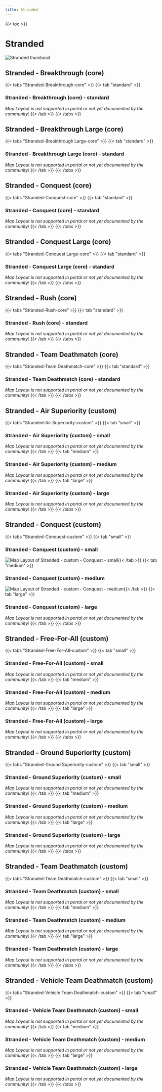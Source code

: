 ```yaml
---
title: Stranded
---
```


{{< toc >}}

# Stranded

![Stranded thumbnail](../images/thumbnails/stranded_thumbnail.jpg)

## Stranded - Breakthrough (core)

{{< tabs "Stranded-Breakthrough-core" >}}
{{< tab "standard" >}}
### Stranded - Breakthrough (core) - standard

_Map Layout is not supported in portal or not yet documented by the community!_
{{< /tab >}}
{{< /tabs >}}
## Stranded - Breakthrough Large (core)

{{< tabs "Stranded-Breakthrough Large-core" >}}
{{< tab "standard" >}}
### Stranded - Breakthrough Large (core) - standard

_Map Layout is not supported in portal or not yet documented by the community!_
{{< /tab >}}
{{< /tabs >}}
## Stranded - Conquest (core)

{{< tabs "Stranded-Conquest-core" >}}
{{< tab "standard" >}}
### Stranded - Conquest (core) - standard

_Map Layout is not supported in portal or not yet documented by the community!_
{{< /tab >}}
{{< /tabs >}}
## Stranded - Conquest Large (core)

{{< tabs "Stranded-Conquest Large-core" >}}
{{< tab "standard" >}}
### Stranded - Conquest Large (core) - standard

_Map Layout is not supported in portal or not yet documented by the community!_
{{< /tab >}}
{{< /tabs >}}
## Stranded - Rush (core)

{{< tabs "Stranded-Rush-core" >}}
{{< tab "standard" >}}
### Stranded - Rush (core) - standard

_Map Layout is not supported in portal or not yet documented by the community!_
{{< /tab >}}
{{< /tabs >}}
## Stranded - Team Deathmatch (core)

{{< tabs "Stranded-Team Deathmatch-core" >}}
{{< tab "standard" >}}
### Stranded - Team Deathmatch (core) - standard

_Map Layout is not supported in portal or not yet documented by the community!_
{{< /tab >}}
{{< /tabs >}}
## Stranded - Air Superiority (custom)

{{< tabs "Stranded-Air Superiority-custom" >}}
{{< tab "small" >}}
### Stranded - Air Superiority (custom) - small

_Map Layout is not supported in portal or not yet documented by the community!_
{{< /tab >}}
{{< tab "medium" >}}
### Stranded - Air Superiority (custom) - medium

_Map Layout is not supported in portal or not yet documented by the community!_
{{< /tab >}}
{{< tab "large" >}}
### Stranded - Air Superiority (custom) - large

_Map Layout is not supported in portal or not yet documented by the community!_
{{< /tab >}}
{{< /tabs >}}
## Stranded - Conquest (custom)

{{< tabs "Stranded-Conquest-custom" >}}
{{< tab "small" >}}
### Stranded - Conquest (custom) - small

![Map Layout of Stranded - custom - Conquest - small](../images/layouts/stranded_conquest_custom_small.png){{< /tab >}}
{{< tab "medium" >}}
### Stranded - Conquest (custom) - medium

![Map Layout of Stranded - custom - Conquest - medium](../images/layouts/stranded_conquest_custom_medium.png){{< /tab >}}
{{< tab "large" >}}
### Stranded - Conquest (custom) - large

_Map Layout is not supported in portal or not yet documented by the community!_
{{< /tab >}}
{{< /tabs >}}
## Stranded - Free-For-All (custom)

{{< tabs "Stranded-Free-For-All-custom" >}}
{{< tab "small" >}}
### Stranded - Free-For-All (custom) - small

_Map Layout is not supported in portal or not yet documented by the community!_
{{< /tab >}}
{{< tab "medium" >}}
### Stranded - Free-For-All (custom) - medium

_Map Layout is not supported in portal or not yet documented by the community!_
{{< /tab >}}
{{< tab "large" >}}
### Stranded - Free-For-All (custom) - large

_Map Layout is not supported in portal or not yet documented by the community!_
{{< /tab >}}
{{< /tabs >}}
## Stranded - Ground Superiority (custom)

{{< tabs "Stranded-Ground Superiority-custom" >}}
{{< tab "small" >}}
### Stranded - Ground Superiority (custom) - small

_Map Layout is not supported in portal or not yet documented by the community!_
{{< /tab >}}
{{< tab "medium" >}}
### Stranded - Ground Superiority (custom) - medium

_Map Layout is not supported in portal or not yet documented by the community!_
{{< /tab >}}
{{< tab "large" >}}
### Stranded - Ground Superiority (custom) - large

_Map Layout is not supported in portal or not yet documented by the community!_
{{< /tab >}}
{{< /tabs >}}
## Stranded - Team Deathmatch (custom)

{{< tabs "Stranded-Team Deathmatch-custom" >}}
{{< tab "small" >}}
### Stranded - Team Deathmatch (custom) - small

_Map Layout is not supported in portal or not yet documented by the community!_
{{< /tab >}}
{{< tab "medium" >}}
### Stranded - Team Deathmatch (custom) - medium

_Map Layout is not supported in portal or not yet documented by the community!_
{{< /tab >}}
{{< tab "large" >}}
### Stranded - Team Deathmatch (custom) - large

_Map Layout is not supported in portal or not yet documented by the community!_
{{< /tab >}}
{{< /tabs >}}
## Stranded - Vehicle Team Deathmatch (custom)

{{< tabs "Stranded-Vehicle Team Deathmatch-custom" >}}
{{< tab "small" >}}
### Stranded - Vehicle Team Deathmatch (custom) - small

_Map Layout is not supported in portal or not yet documented by the community!_
{{< /tab >}}
{{< tab "medium" >}}
### Stranded - Vehicle Team Deathmatch (custom) - medium

_Map Layout is not supported in portal or not yet documented by the community!_
{{< /tab >}}
{{< tab "large" >}}
### Stranded - Vehicle Team Deathmatch (custom) - large

_Map Layout is not supported in portal or not yet documented by the community!_
{{< /tab >}}
{{< /tabs >}}
